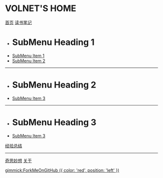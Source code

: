 # VOLNET'S HOME

[首页](index.md)
[读书笔记]()

  * # SubMenu Heading 1
  * [SubMenu Item 1](subitem1.md)
  * [SubMenu Item 2](subitem2.md)
  - - - -
  * # SubMenu Heading 2
  * [SubMenu Item 3](subitem3.md)
  - - - -
  * # SubMenu Heading 3
  * [SubMenu Item 3](subitem3.md)

[经验总结](item2.md)
- - - -
[奇思妙想](item3.md)
[关于](about.md)

[gimmick:ForkMeOnGitHub ({ color: 'red',  position: 'left' })](https://github.com/volnet/volnet.github.io)